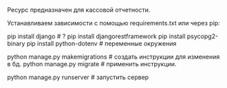 
Ресурс предназначен для кассовой отчетности. 

Устанавливаем зависимости c помощью requirements.txt или через pip:  

pip install django  # ?
pip install djangorestframework
pip install psycopg2-binary
pip install python-dotenv  # переменные окружения

python manage.py makemigrations  # создать инструкции для изменения в бд.
python manage.py migrate  # применить инструкции.

python manage.py runserver  # запустить сервер